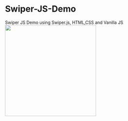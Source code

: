 # Swiper-JS-Demo
Swiper JS Demo using Swiper.js, HTML,CSS and Vanilla JS
<img src="https://github.com/anuragk15/Swiper-JS-Demo/blob/main/swiper.js%20demo.gif" width="300"/>
